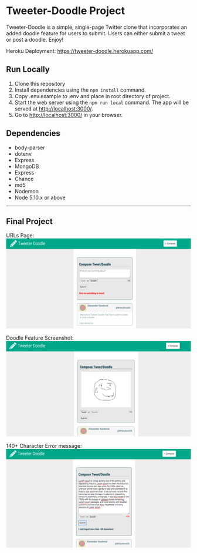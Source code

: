 # Tweeter-Doodle Project

Tweeter-Doodle is a simple, single-page Twitter clone that incorporates an added doodle feature for users to submit.  Users can either submit a tweet or post a doodle. Enjoy! 

Heroku Deployment: <https://tweeter-doodle.herokuapp.com/>

## Run Locally

1. Clone this repository
2. Install dependencies using the `npm install` command.
3. Copy .env.example to .env and place in root directory of project.  
4. Start the web server using the `npm run local` command. The app will be served at <http://localhost:3000/>.
5. Go to <http://localhost:3000/> in your browser.

## Dependencies

- body-parser
- dotenv
- Express
- MongoDB
- Express
- Chance
- md5
- Nodemon
- Node 5.10.x or above

---
## Final Project

URLs Page:
!["Screenshot of URLs Page"](docs/screenshots/tweeter_homepage.png)

Doodle Feature Screenshot:
!["Doodle Feature Screenshot"](docs/screenshots/tweeter_doodle_feature.png)

140+ Character Error message: 
!["140+ Character Error message"](docs/screenshots/tweeter_error_message.png)